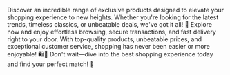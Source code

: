 Discover an incredible range of exclusive products designed to elevate your shopping experience to new heights. Whether you're looking for the latest trends, timeless classics, or unbeatable deals, we've got it all! 🌟 Explore now and enjoy effortless browsing, secure transactions, and fast delivery right to your door. With top-quality products, unbeatable prices, and exceptional customer service, shopping has never been easier or more enjoyable! 🛍️🎉 Don't wait—dive into the best shopping experience today and find your perfect match! 💖
